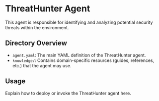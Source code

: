 # ThreatHunter Agent

This agent is responsible for identifying and analyzing potential security threats within the environment.

## Directory Overview
- `agent.yaml`: The main YAML definition of the ThreatHunter agent.
- `knowledge/`: Contains domain-specific resources (guides, references, etc.) that the agent may use.

## Usage
Explain how to deploy or invoke the ThreatHunter agent here.
